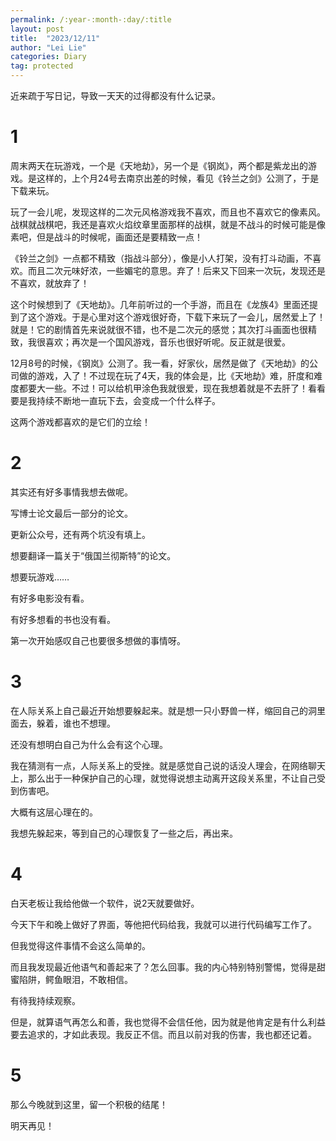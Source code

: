 ```yaml
---
permalink: /:year-:month-:day/:title
layout: post
title:  "2023/12/11"
author: "Lei Lie"
categories: Diary
tag: protected
---
```


近来疏于写日记，导致一天天的过得都没有什么记录。

# 1

周末两天在玩游戏，一个是《天地劫》，另一个是《钢岚》，两个都是紫龙出的游戏。是这样的，上个月24号去南京出差的时候，看见《铃兰之剑》公测了，于是下载来玩。

玩了一会儿呢，发现这样的二次元风格游戏我不喜欢，而且也不喜欢它的像素风。战棋就战棋吧，我还是喜欢火焰纹章里面那样的战棋，就是不战斗的时候可能是像素吧，但是战斗的时候呢，画面还是要精致一点！

《铃兰之剑》一点都不精致（指战斗部分），像是小人打架，没有打斗动画，不喜欢。而且二次元味好浓，一些媚宅的意思。弃了！后来又下回来一次玩，发现还是不喜欢，就放弃了！

这个时候想到了《天地劫》。几年前听过的一个手游，而且在《龙族4》里面还提到了这个游戏。于是心里对这个游戏很好奇，下载下来玩了一会儿，居然爱上了！就是！它的剧情首先来说就很不错，也不是二次元的感觉；其次打斗画面也很精致，我很喜欢；再次是一个国风游戏，音乐也很好听呢。反正就是很爱。

12月8号的时候，《钢岚》公测了。我一看，好家伙，居然是做了《天地劫》的公司做的游戏，入了！不过现在玩了4天，我的体会是，比《天地劫》难，肝度和难度都要大一些。不过！可以给机甲涂色我就很爱，现在我想着就是不去肝了！看看要是我持续不断地一直玩下去，会变成一个什么样子。

这两个游戏都喜欢的是它们的立绘！

# 2

其实还有好多事情我想去做呢。

写博士论文最后一部分的论文。

更新公众号，还有两个坑没有填上。

想要翻译一篇关于“俄国兰彻斯特”的论文。

想要玩游戏……

有好多电影没有看。

有好多想看的书也没有看。

第一次开始感叹自己也要很多想做的事情呀。

# 3

在人际关系上自己最近开始想要躲起来。就是想一只小野兽一样，缩回自己的洞里面去，躲着，谁也不想理。

还没有想明白自己为什么会有这个心理。

我在猜测有一点，人际关系上的受挫。就是感觉自己说的话没人理会，在网络聊天上，那么出于一种保护自己的心理，就觉得说想主动离开这段关系里，不让自己受到伤害吧。

大概有这层心理在的。

我想先躲起来，等到自己的心理恢复了一些之后，再出来。

# 4

白天老板让我给他做一个软件，说2天就要做好。

今天下午和晚上做好了界面，等他把代码给我，我就可以进行代码编写工作了。

但我觉得这件事情不会这么简单的。

而且我发现最近他语气和善起来了？怎么回事。我的内心特别特别警惕，觉得是甜蜜陷阱，鳄鱼眼泪，不敢相信。

有待我持续观察。

但是，就算语气再怎么和善，我也觉得不会信任他，因为就是他肯定是有什么利益要去追求的，才如此表现。我反正不信。而且以前对我的伤害，我也都还记着。

# 5

那么今晚就到这里，留一个积极的结尾！

明天再见！
